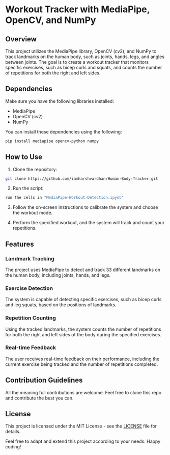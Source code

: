 # Workout Tracker with MediaPipe, OpenCV, and NumPy

## Overview

This project utilizes the MediaPipe library, OpenCV (cv2), and NumPy to track landmarks on the human body, such as joints, hands, legs, and angles between joints. The goal is to create a workout tracker that monitors specific exercises, such as bicep curls and squats, and counts the number of repetitions for both the right and left sides.

## Dependencies

Make sure you have the following libraries installed:

- MediaPipe
- OpenCV (cv2)
- NumPy

You can install these dependencies using the following:

```bash
pip install mediapipe opencv-python numpy
```

## How to Use

1. Clone the repository:

```bash
git clone https://github.com/iamharshvardhan/Human-Body-Tracker.git
```

2. Run the script:

```bash
run the cells in "MediaPipe-Workout-Detection.ipynb"
```

3. Follow the on-screen instructions to calibrate the system and choose the workout mode.

4. Perform the specified workout, and the system will track and count your repetitions.

## Features

### Landmark Tracking

The project uses MediaPipe to detect and track 33 different landmarks on the human body, including joints, hands, and legs.

### Exercise Detection

The system is capable of detecting specific exercises, such as bicep curls and leg squats, based on the positions of landmarks.

### Repetition Counting

Using the tracked landmarks, the system counts the number of repetitions for both the right and left sides of the body during the specified exercises.

### Real-time Feedback

The user receives real-time feedback on their performance, including the current exercise being tracked and the number of repetitions completed.

## Contribution Guidelines

All the meaning full contributions are welcome. Feel free to clone this repo and contribute the best you can.

## License

This project is licensed under the MIT License - see the [LICENSE](./LICENSE) file for details.

Feel free to adapt and extend this project according to your needs. Happy coding!
